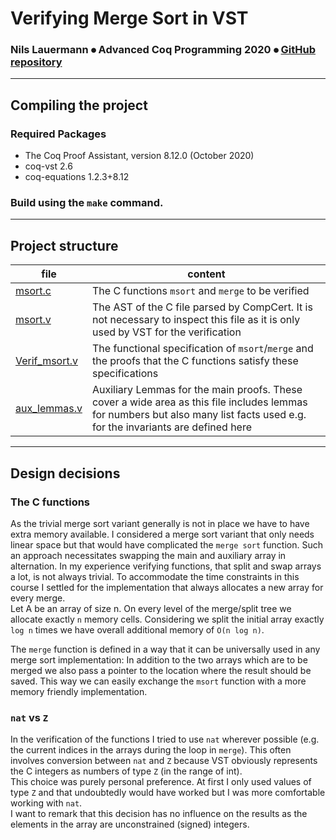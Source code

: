# **Verifying Merge Sort in VST**
### Nils Lauermann ⦁ Advanced Coq Programming 2020 ⦁ [GitHub repository](https://github.com/uds-psl/acp2020-project-lauermann)

***

## **Compiling the project**

### Required Packages
* The Coq Proof Assistant, version 8.12.0 (October 2020)
* coq-vst 2.6
* coq-equations 1.2.3+8.12

### Build using the `make` command.

***

## **Project structure**

file                             | content
---------------------------------|---------
[msort.c](./msort.c)             | The C functions `msort` and  `merge` to be verified
[msort.v](./msort.v)             | The AST of the C file parsed by CompCert. It is not necessary to inspect this file as it is only used by VST for the verification
[Verif_msort.v](./Verif_msort.v) | The functional specification of `msort`/`merge` and the proofs that the C functions satisfy these specifications
[aux_lemmas.v](./aux_lemmas.v)   | Auxiliary Lemmas for the main proofs. These cover a wide area as this file includes lemmas for numbers but also many list facts used e.g. for the invariants are defined here

***

## **Design decisions**

### **The C functions**

As the trivial merge sort variant generally is not in place we have to have extra memory available. I considered a merge sort variant that only needs linear space but that would have complicated the `merge sort` function. Such an approach necessitates swapping the main and auxiliary array in alternation. In my experience verifying functions, that split and swap arrays a lot, is not always trivial. To accommodate the time constraints in this course I settled for the implementation that always allocates a new array for every merge.\
Let A be an array of size n. On every level of the merge/split tree we allocate exactly `n` memory cells. Considering we split the initial array exactly `log n` times we have overall additional memory of `O(n log n)`.


The `merge` function is defined in a way that it can be universally used in any merge sort implementation: In addition to the two arrays which are to be merged we also pass a pointer to the location where the result should be saved. This way we can easily exchange the `msort` function with a more memory friendly implementation.


### **`nat` vs `Z`**

In the verification of the functions I tried to use `nat` wherever possible (e.g. the current indices in the arrays during the loop in `merge`). This often involves conversion between `nat` and `Z` because VST obviously represents the C integers as numbers of type `Z` (in the range of int).\
This choice was purely personal preference. At first I only used values of type `Z` and that undoubtedly would have worked but I was more comfortable working with `nat`.\
I want to remark that this decision has no influence on the results as the elements in the array are unconstrained (signed) integers.